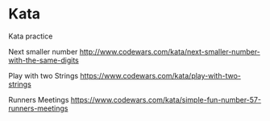 # Kata
Kata practice

Next smaller number
http://www.codewars.com/kata/next-smaller-number-with-the-same-digits

Play with two Strings
https://www.codewars.com/kata/play-with-two-strings

Runners Meetings
https://www.codewars.com/kata/simple-fun-number-57-runners-meetings

